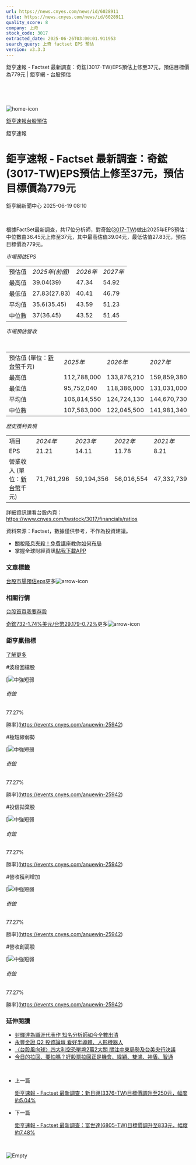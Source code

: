 ```yaml
---
url: https://news.cnyes.com/news/id/6028911
title: https://news.cnyes.com/news/id/6028911
quality_score: 8
company: 上奇
stock_code: 3017
extracted_date: 2025-06-26T03:00:01.911953
search_query: 上奇 factset EPS 預估
version: v3.3.3
---
```


鉅亨速報 - Factset 最新調查：奇鋐(3017-TW)EPS預估上修至37元，預估目標價為779元 | 鉅亨網 - 台股預估

‌

‌

![home-icon](/assets/icons/breadCrumb/symbol-icon-home.svg)

[鉅亨速報](/news/cat/anue_live)[台股預估](/news/cat/tw_forecast)

鉅亨速報

# 鉅亨速報 - Factset 最新調查：奇鋐(3017-TW)EPS預估上修至37元，預估目標價為779元

鉅亨網新聞中心 2025-06-19 08:10

‌

根據FactSet最新調查，共17位分析師，對奇鋐([3017-TW](https://www.cnyes.com/twstock/3017))做出2025年EPS預估：中位數由36.45元上修至37元，其中最高估值39.04元，最低估值27.83元，預估目標價為779元。

*市場預估EPS*

|  |  |  |  |
| --- | --- | --- | --- |
| 預估值 | *2025年(前值)* | *2026年* | *2027年* |
| 最高值 | 39.04(39) | 47.34 | 54.92 |
| 最低值 | 27.83(27.83) | 40.41 | 46.79 |
| 平均值 | 35.6(35.45) | 43.59 | 51.23 |
| 中位數 | 37(36.45) | 43.52 | 51.45 |

*市場預估營收*

‌

|  |  |  |  |
| --- | --- | --- | --- |
| 預估值 (單位：[新台幣](https://invest.cnyes.com/forex/detail/usdtwd)千元) | *2025年* | *2026年* | *2027年* |
| 最高值 | 112,788,000 | 133,876,210 | 159,859,380 |
| 最低值 | 95,752,040 | 118,386,000 | 131,031,000 |
| 平均值 | 106,814,550 | 124,724,130 | 144,670,730 |
| 中位數 | 107,583,000 | 122,045,500 | 141,981,340 |

*歷史獲利表現*

|  |  |  |  |  |
| --- | --- | --- | --- | --- |
| 項目 | *2024年* | *2023年* | *2022年* | *2021年* |
| EPS | 21.21 | 14.11 | 11.78 | 8.21 |
| 營業收入 (單位：[新台幣](https://invest.cnyes.com/forex/detail/usdtwd)千元) | 71,761,296 | 59,194,356 | 56,016,554 | 47,332,739 |

詳細資訊請看台股內頁：  
<https://www.cnyes.com/twstock/3017/financials/ratios>

資料來源：Factset，數據僅供參考，不作為投資建議。

* [關稅降息夾殺！免費講座教你如何布局](https://www.rsc.com.tw/Cnyes_RSC/SeminarBooking2025InvestmentOutlook.aspx?utm_source=anue&utm_medium=usstocks_end)
* 掌握全球財經資訊[點我下載APP](http://www.cnyes.com/app/?utm_source=mweb&utm_medium=HamMenuBanner&utm_campaign=fixed&utm_content=entr)

### 文章標籤

[台股](https://news.cnyes.com/tag/台股 "台股")[市場預估](https://news.cnyes.com/tag/市場預估 "市場預估")[eps](https://news.cnyes.com/tag/eps "eps")更多![arrow-icon](/assets/icons/arrows/arrow-down.svg)

### 相關行情

[台股首頁](https://www.cnyes.com/twstock)[我要存股](https://supr.link/8OHaU)

[奇鋐732-1.74%](https://www.cnyes.com/twstock/3017)[美元/台幣29.179-0.72%](https://invest.cnyes.com/forex/detail/USDTWD)更多![arrow-icon](/assets/icons/arrows/arrow-down.svg)

### 鉅亨贏指標

[了解更多](https://events.cnyes.com/anuewin-25942)

#波段回檔股

[![中強短弱](/assets/icons/win-indicator/long-to-short.svg)

###### 奇鋐

77.27%

勝率](https://events.cnyes.com/anuewin-25942)

#極短線弱勢

[![中強短弱](/assets/icons/win-indicator/long-to-short.svg)

###### 奇鋐

77.27%

勝率](https://events.cnyes.com/anuewin-25942)

#投信拋棄股

[![中強短弱](/assets/icons/win-indicator/long-to-short.svg)

###### 奇鋐

77.27%

勝率](https://events.cnyes.com/anuewin-25942)

#營收獲利增加

[![中強短弱](/assets/icons/win-indicator/long-to-short.svg)

###### 奇鋐

77.27%

勝率](https://events.cnyes.com/anuewin-25942)

#營收創高股

[![中強短弱](/assets/icons/win-indicator/long-to-short.svg)

###### 奇鋐

77.27%

勝率](https://events.cnyes.com/anuewin-25942)

### 延伸閱讀

* [封輝達為職涯代表作 知名分析師如今全數出清](/news/id/6025334)
* [永豐金證 Q2 投資論壇 看好半導體、人形機器人](/news/id/6024638)
* [〈台股風向球〉四大利空恐壓垮2萬2大關 關注中東局勢及台美央行決議](/news/id/6023373)
* [今日的拉回、要怕嗎？好股票拉回正是機會、緯穎、雙鴻、神盾、智通](/news/id/6022424)

‌

* 上一篇

  [鉅亨速報 - Factset 最新調查：新日興(3376-TW)目標價調升至250元，幅度約5.04%](/news/id/6029498)
* 下一篇

  [鉅亨速報 - Factset 最新調查：富世達(6805-TW)目標價調升至833元，幅度約7.48%](/news/id/6027902)

‌

![Empty](/assets/icons/skeleton/empty-image.svg)

‌